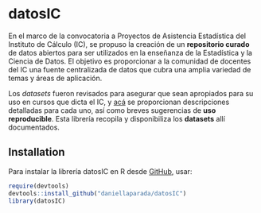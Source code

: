 
<!-- README.md is generated from README.Rmd. Please edit that file -->

# datosIC

<!-- badges: start -->
<!-- badges: end -->

En el marco de la convocatoria a Proyectos de Asistencia Estadística del Instituto de Cálculo (IC), se propuso la creación de un **repositorio curado** de datos abiertos para ser utilizados en la enseñanza de la Estadística y la Ciencia de Datos. El objetivo es proporcionar a la comunidad de docentes del IC una fuente centralizada de datos que cubra una amplia variedad de temas y áreas de aplicación.

Los *datasets* fueron revisados para asegurar que sean apropiados para su uso en cursos que dicta el IC, y [acá](https://daniellaparada.github.io/IC-datasets-docencia) se proporcionan descripciones detalladas para cada uno, así como breves sugerencias de **uso reproducible**. Esta librería recopila y disponibiliza los **datasets** allí documentados.

## Installation

Para instalar la librería datosIC en R desde [GitHub](https://github.com), usar:

``` r
require(devtools)
devtools::install_github("daniellaparada/datosIC")
library(datosIC)
```

